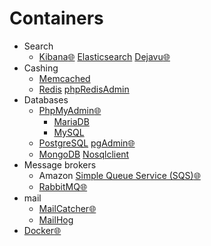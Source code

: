 # Containers
- Search
    - [Kibana](http://elastic.co/kibana)[🌐](http://localhost:5601) [Elasticsearch](http://elastic.co) [Dejavu](http://opensource.appbase.io/dejavu)[🌐](http://localhost:1358)
- Cashing
    - [Memcached](http://memcached.org)
    - [Redis](http://redis.io) [phpRedisAdmin](github.com/erikdubbelboer/phpRedisAdmin)
- Databases
    - [PhpMyAdmin](http://phpmyadmin.net)[🌐](http://localhost:8081)
        - [MariaDB](http://mariadb.org)
        - [MySQL](http://mysql.com)
    - [PostgreSQL](http://postgresql.org) [pgAdmin](http://pgadmin.org)[🌐](http://localhost:5050)
    - [MongoDB](http://mongodb.com) [Nosqlclient](http://nosqlclient.com) 
- Message brokers
    - Amazon [Simple Queue Service (SQS)](http://aws.amazon.com/sqs)[🌐](http://localhost:9325)
    - [RabbitMQ](http://rabbitmq.com)[🌐](http://localhost:15672)
- mail
    - [MailCatcher](http://mailcatcher.me)[🌐](http://localhost:1080)
    - [MailHog](http://github.com/mailhog/MailHog)
- [Docker](http://docker.com)[🌐](http://localhost:8754)